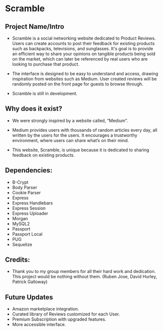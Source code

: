 # Scramble

## Project Name/Intro

-    Scramble is a social networking website dedicated to Product Reviews. Users can create accounts to post their feedback for existing products such as backpacks, televisions, and sunglasses. It's goal is to provide an efficient way to share your opinions on tangible products being sold on the market, which can later be referenced by real users who are looking to purchase that product. 

-    The interface is designed to be easy to understand and access, drawing inspiration from websites such as Medium. User created reviews will be randomly posted on the front page for guests to browse through.

- Scramble is still in development.

## Why does it exist?
- We were strongly inspired by a website called, “Medium”. 

- Medium provides users with thousands of random articles every day, all written by the users for the users. It encourages a trustworthy environment, where users can share what’s on their mind.

- This website, Scramble, is unique because it is dedicated to sharing feedback on existing products.

## Dependencies:
 - B-Crypt
 - Body Parser
 - Cookie Parser
 - Express
 - Express Handlebars
 - Express Session
 - Express Uploader
 - Morgan
 - MySQL2
 - Passport
 - Passport Local
 - PUG
 - Sequelize

## Credits:

- Thank you to my group members for all their hard work and dedication. This project would be nothing without them. (Ruben Jose, David Hurley, Patrick Galloway)

## Future Updates 
  - Amazon marketplace integration.
  - Curated library of Reviews customized for each User.
  - Premium Subscription with upgraded features.
  - More accessible interface.

